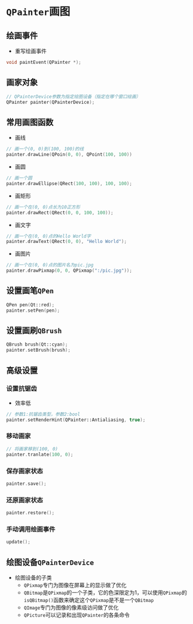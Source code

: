 # `QPainter`画图
## 绘画事件
- 重写绘画事件
```c++
void paintEvent(QPainter *);
```
## 画家对象
```c++
// QPainterDevice参数为指定绘图设备（指定在哪个窗口绘画）
QPainter painter(QPainterDevice);
```
## 常用画图函数
- 画线
```c++
// 画一个(0, 0)到(100, 100)的线
painter.drawLine(QPoin(0, 0), QPoint(100, 100))
```
- 画圆
```c++
// 画一个圆
painter.drawEllipse(QRect(100, 100), 100, 100);
```

- 画矩形
```c++
// 画一个在(0, 0)点长为10正方形
painter.drawRect(QRect(0, 0, 100, 100));
```

- 画文字
```c++
// 画一个在(0, 0)点的Hello World字
painter.drawText(QRect(0, 0), "Hello World");
```
- 画图片
```c++
// 画一个在(0, 0)点的图片名为pic.jpg
painter.drawPixmap(0, 0, QPixmap(":/pic.jpg"));
```
## 设置画笔`QPen`
```c++
QPen pen(Qt::red);
painter.setPen(pen);
```

## 设置画刷`QBrush`
```c++
QBrush brush(Qt::cyan);
painter.setBrush(brush);
```
## 高级设置
### 设置抗锯齿
- 效率低
```c++
// 参数1:抗锯齿类型，参数2:bool
painter.setRenderHint(QPainter::Antialiasing, true);
```
### 移动画家
```c++
// 将画家移到(100, 0)
painter.tranlate(100, 0);
```
### 保存画家状态
```c++
painter.save();
```
### 还原画家状态
```c++
painter.restore();
```
### 手动调用绘画事件
```c++
update();
```
## 绘图设备`QPainterDevice`
- 绘图设备的子类
  - `QPixmap`专门为图像在屏幕上的显示做了优化
  - `QBitmap`是`QPixmap`的一个子类，它的色深限定为1，可以使用`QPixmap`的`isQBitmap()`函数来确定这个`QPixmap`是不是一个`QBitmap`
  - `QImage`专门为图像的像素级访问做了优化
  - `QPicture`可以记录和出现`QPainter`的各条命令

